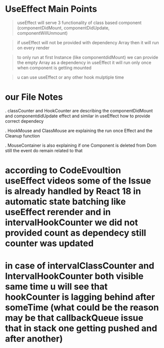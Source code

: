  
# UseEffect Main Points 

> useEffect will serve 3 functionality of class based component (componentDidMount, componentDidUpdate, componentWillUnmount)

> if useEffect will not be provided with dependency Array then it will run on every render 

> to only run at first Instance (like componentdidMount) we can provide the empty Array as a dependency in useEffect it will run only once when component is getting mounted

> u can use useEffect or any other hook mulptiple time 

# our File Notes 

. classCounter and HookCounter are describing the componentDidMount and componentdidUpdate effect and similar in useEffect how to provide correct dependecy

. HookMouse and ClassMouse are explaining the run once Effect and the Cleanup function  

. MouseContainer is also explaining if one Component is deleted from Dom still the event do remain related to that 

# according to CodeEvoultion useEffect videos some of the Issue is already handled by React 18 in automatic state batching like useEffect rerender and in intervalHookCounter we did not provided count as dependecy still counter was updated 

# in case of intervalClassCounter and IntervalHookCounter both visible same time u will see that hookCounter is lagging behind after someTime (what could be the reason may be that callbackQueue issue that in stack one getting pushed and after another)